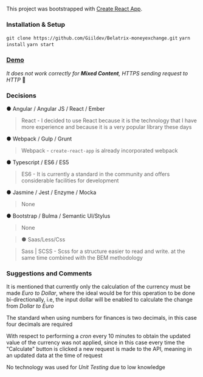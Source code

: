 This project was bootstrapped with [Create React App](https://github.com/facebook/create-react-app).

### Installation & Setup

`git clone https://github.com/Giildev/Belatrix-moneyexchange.git`
`yarn install`
`yarn start`

### [Demo](https://giildev.github.io/Belatrix-moneyexchange/)

_It does not work correctly for **Mixed Content**, HTTPS sending request to HTTP_ 🙁

### Decisions

● Angular / Angular JS / React / Ember

> React - I decided to use React because it is the technology that I have more experience and because it is a very popular library these days

● Webpack / Gulp / Grunt

> Webpack - `create-react-app` is already incorporated webpack

● Typescript / ES6 / ES5

> ES6 - It is currently a standard in the community and offers considerable facilities for development

● Jasmine / Jest / Enzyme / Mocka

> None

● Bootstrap / Bulma / Semantic UI/Stylus

> None

> ● Saas/Less/Css

> Sass | SCSS - Scss for a structure easier to read and write. at the same time combined with the BEM methodology

### Suggestions and Comments

It is mentioned that currently only the calculation of the currency must be made _Euro to Dollar_, where the ideal would be for this operation to be done bi-directionally, i.e, the input dollar will be enabled to calculate the change from _Dollar to Euro_

The standard when using numbers for finances is two decimals, in this case four decimals are required

With respect to performing a _cron_ every 10 minutes to obtain the updated value of the currency was not applied, since in this case every time the "Calculate" button is clicked a new request is made to the API, meaning in an updated data at the time of request

No technology was used for _Unit Testing_ due to low knowledge
